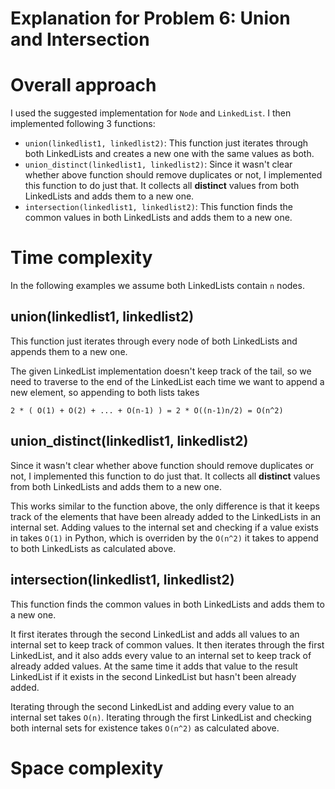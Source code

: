 # Explanation for Problem 6: Union and Intersection

# Overall approach
I used the suggested implementation for `Node` and `LinkedList`. I then implemented following 3 functions:
- `union(linkedlist1, linkedlist2)`: This function just iterates through both LinkedLists and creates a new one with
  the same values as both.
- `union_distinct(linkedlist1, linkedlist2)`: Since it wasn't clear whether above function should remove duplicates
  or not, I implemented this function to do just that. It collects all **distinct** values from both LinkedLists and
  adds them to a new one.
- `intersection(linkedlist1, linkedlist2)`: This function finds the common values in both LinkedLists and adds them
  to a new one.

# Time complexity
In the following examples we assume both LinkedLists contain `n` nodes.
## union(linkedlist1, linkedlist2)

This function just iterates through every node of both LinkedLists and appends them to a new one. 

The given LinkedList implementation doesn't keep track of the tail, so we need to traverse to the
end of the LinkedList each time we want to append a new element, so appending to both lists takes

`2 * ( O(1) + O(2) + ... + O(n-1) ) = 2 * O((n-1)n/2) = O(n^2)`

## union_distinct(linkedlist1, linkedlist2)

Since it wasn't clear whether above function should remove duplicates or not, I implemented this function to do 
just that. It collects all **distinct** values from both LinkedLists and adds them to a new one. 

This works similar to the function above, the only difference is that it keeps track of the elements that have been
already added to the LinkedLists in an internal set. Adding values to the internal set and checking if a value exists
in takes `O(1)` in Python, which is overriden by the `O(n^2)` it takes to append to both LinkedLists as calculated above. 

## intersection(linkedlist1, linkedlist2)

This function finds the common values in both LinkedLists and adds them to a new one.

It first iterates through the second LinkedList and adds all values to an internal set to keep track of common values.
It then iterates through the first LinkedList, and it also adds every value to an internal set to keep track of already
added values. At the same time it adds that value to the result LinkedList if it exists in the second LinkedList but
hasn't been already added.

Iterating through the second LinkedList and adding every value to an internal set takes `O(n)`.
Iterating through the first LinkedList and checking both internal sets for existence takes `O(n^2)` as calculated above.  

# Space complexity
